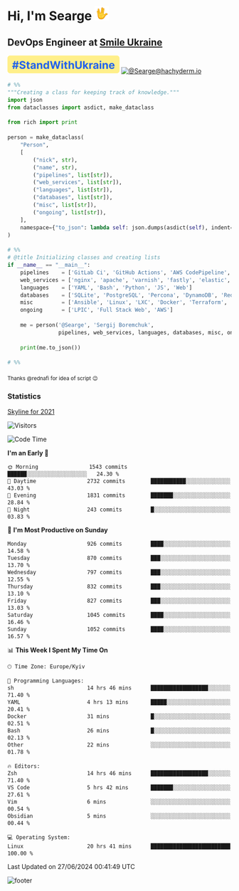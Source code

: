 # Hi, I'm Searge <img src="images/vulcan.webp" style="display: inline-block; margin: 0; height: 2rem" alt="Vulcan salute" />

## DevOps Engineer at [Smile Ukraine](https://smile-ukraine.com/en)

[![Stand With Ukraine](https://raw.githubusercontent.com/vshymanskyy/StandWithUkraine/main/badges/StandWithUkraine.svg)](https://stand-with-ukraine.pp.ua)
<a rel="me" href="https://hachyderm.io/@Searge">![@Searge@hachyderm.io](https://img.shields.io/badge/-@Searge-%232B90D9?logo=mastodon&logoColor=white)</a>

```python
# %%
"""Creating a class for keeping track of knowledge."""
import json
from dataclasses import asdict, make_dataclass

from rich import print

person = make_dataclass(
    "Person",
    [
        ("nick", str),
        ("name", str),
        ("pipelines", list[str]),
        ("web_services", list[str]),
        ("languages", list[str]),
        ("databases", list[str]),
        ("misc", list[str]),
        ("ongoing", list[str]),
    ],
    namespace={"to_json": lambda self: json.dumps(asdict(self), indent=4)},
)

# %%
# @title Initializing classes and creating lists
if __name__ == "__main__":
    pipelines    = ['GitLab Ci', 'GitHub Actions', 'AWS CodePipeline', 'Jenkins']
    web_services = ['nginx', 'apache', 'varnish', 'fastly', 'elastic', 'solr']
    languages    = ['YAML', 'Bash', 'Python', 'JS', 'Web']
    databases    = ['SQLite', 'PostgreSQL', 'Percona', 'DynamoDB', 'Redis']
    misc         = ['Ansible', 'Linux', 'LXC', 'Docker', 'Terraform', 'AWS']
    ongoing      = ['LPIC', 'Full Stack Web', 'AWS']

    me = person('@Searge', 'Sergij Boremchuk',
                pipelines, web_services, languages, databases, misc, ongoing)

    print(me.to_json())

# %%

```

<sub>Thanks @rednafi for idea of script :wink:</sub>

### Statistics

[Skyline for 2021](https://skyline.github.com/Searge/2021)

![Visitors](https://komarev.com/ghpvc/?username=searge&label=Profile%20views&color=0e75b6&style=flat) 
<!--START_SECTION:waka-->
![Code Time](http://img.shields.io/badge/Code%20Time-2%2C619%20hrs%2038%20mins-blue)

**I'm an Early 🐤** 

```text
🌞 Morning                1543 commits        ██████░░░░░░░░░░░░░░░░░░░   24.30 % 
🌆 Daytime                2732 commits        ███████████░░░░░░░░░░░░░░   43.03 % 
🌃 Evening                1831 commits        ███████░░░░░░░░░░░░░░░░░░   28.84 % 
🌙 Night                  243 commits         █░░░░░░░░░░░░░░░░░░░░░░░░   03.83 % 
```
📅 **I'm Most Productive on Sunday** 

```text
Monday                   926 commits         ████░░░░░░░░░░░░░░░░░░░░░   14.58 % 
Tuesday                  870 commits         ███░░░░░░░░░░░░░░░░░░░░░░   13.70 % 
Wednesday                797 commits         ███░░░░░░░░░░░░░░░░░░░░░░   12.55 % 
Thursday                 832 commits         ███░░░░░░░░░░░░░░░░░░░░░░   13.10 % 
Friday                   827 commits         ███░░░░░░░░░░░░░░░░░░░░░░   13.03 % 
Saturday                 1045 commits        ████░░░░░░░░░░░░░░░░░░░░░   16.46 % 
Sunday                   1052 commits        ████░░░░░░░░░░░░░░░░░░░░░   16.57 % 
```


📊 **This Week I Spent My Time On** 

```text
🕑︎ Time Zone: Europe/Kyiv

💬 Programming Languages: 
sh                       14 hrs 46 mins      ██████████████████░░░░░░░   71.40 % 
YAML                     4 hrs 13 mins       █████░░░░░░░░░░░░░░░░░░░░   20.41 % 
Docker                   31 mins             █░░░░░░░░░░░░░░░░░░░░░░░░   02.51 % 
Bash                     26 mins             █░░░░░░░░░░░░░░░░░░░░░░░░   02.13 % 
Other                    22 mins             ░░░░░░░░░░░░░░░░░░░░░░░░░   01.78 % 

🔥 Editors: 
Zsh                      14 hrs 46 mins      ██████████████████░░░░░░░   71.40 % 
VS Code                  5 hrs 42 mins       ███████░░░░░░░░░░░░░░░░░░   27.61 % 
Vim                      6 mins              ░░░░░░░░░░░░░░░░░░░░░░░░░   00.54 % 
Obsidian                 5 mins              ░░░░░░░░░░░░░░░░░░░░░░░░░   00.44 % 

💻 Operating System: 
Linux                    20 hrs 41 mins      █████████████████████████   100.00 % 
```


 Last Updated on 27/06/2024 00:41:49 UTC
<!--END_SECTION:waka-->

![footer](https://capsule-render.vercel.app/api?type=waving&color=gradient&customColorList=14,21&height=82&section=footer)
